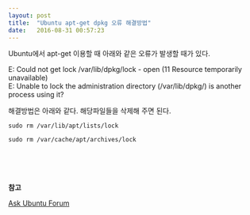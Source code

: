 ```yaml
---
layout: post
title:  "Ubuntu apt-get dpkg 오류 해결방법"
date:   2016-08-31 00:57:23
---
```


Ubuntu에서 apt-get 이용할 때 아래와 같은 오류가 발생할 때가 있다.

E: Could not get lock /var/lib/dpkg/lock - open (11 Resource temporarily unavailable)
<br>
E: Unable to lock the administration directory (/var/lib/dpkg/) is another process using it?

    
해결방법은 아래와 같다. 해당파일들을 삭제해 주면 된다.

    sudo rm /var/lib/apt/lists/lock

    sudo rm /var/cache/apt/archives/lock


<br><br><br>



**참고**

[Ask Ubuntu Forum](http://askubuntu.com/questions/15433/unable-to-lock-the-administration-directory-var-lib-dpkg-is-another-process)